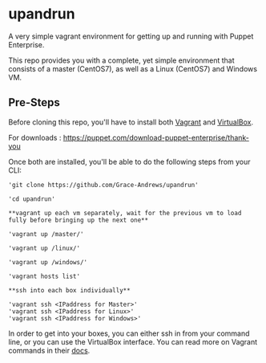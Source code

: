 # upandrun #

A very simple vagrant environment for getting up and running with Puppet Enterprise. 

This repo provides you with a complete, yet simple environment that consists of a master (CentOS7), as well as a Linux (CentOS7) and Windows VM. 

## Pre-Steps ##

Before cloning this repo, you'll have to install both [Vagrant](https://www.vagrantup.com/) and [VirtualBox](https://www.virtualbox.org/wiki/Downloads). 

For downloads : https://puppet.com/download-puppet-enterprise/thank-you

Once both are installed, you'll be able to do the following steps from your CLI:

```
'git clone https://github.com/Grace-Andrews/upandrun'

'cd upandrun'

**vagrant up each vm separately, wait for the previous vm to load fully before bringing up the next one** 

'vagrant up /master/'

'vagrant up /linux/'

'vagrant up /windows/'

'vagrant hosts list'

**ssh into each box individually**

'vagrant ssh <IPaddress for Master>'
'vagrant ssh <IPaddress for Linux>'
'vagrant ssh <IPaddress for Windows>'

```

In order to get into your boxes, you can either ssh in from your command line, or you can use the VirtualBox interface. You can read more on Vagrant commands in their [docs](https://www.vagrantup.com/docs/cli/). 
